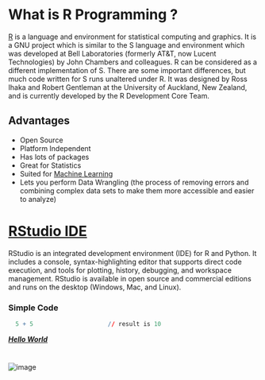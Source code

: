 # What is R Programming ?

[R](https://cloud.r-project.org/) is a language and environment for statistical computing and graphics. It is a GNU project which is similar to the S language and environment which was developed at Bell Laboratories (formerly AT&T, now Lucent Technologies) by John Chambers and colleagues. R can be considered as a different implementation of S. There are some important differences, but much code written for S runs unaltered under R. It was designed by Ross Ihaka and Robert Gentleman at the University of Auckland, New Zealand, and is currently developed by the R Development Core Team.

## Advantages 

- Open Source
- Platform Independent
- Has lots of packages
- Great for Statistics
- Suited for [Machine Learning](https://www.ibm.com/topics/machine-learning)
- Lets you perform Data Wrangling (the process of removing errors and combining complex data sets to make them more accessible and easier to analyze)

# [RStudio IDE](https://posit.co/downloads/)
RStudio is an integrated development environment (IDE) for R and Python. It includes a console, syntax-highlighting editor that supports direct code execution, and tools for plotting, history, debugging, and workspace management. RStudio is available in open source and commercial editions and runs on the desktop (Windows, Mac, and Linux).

### Simple Code

```R
  5 + 5                     // result is 10
```
***[Hello World](https://github.com/Xenderador/r-programs/blob/main/hello_world.R)***

# 
![image](https://github.com/Xenderador/r-programs/assets/68114908/8ada197a-89c7-4f39-b49a-54b5d08a5cf9)
